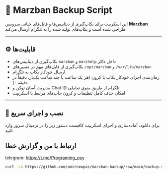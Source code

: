 # 🚀 Marzban Backup Script

این اسکریپت برای بکاپ‌گیری از دیتابیس‌ها و فایل‌های حیاتی سرویس **Marzban** طراحی شده است و بکاپ‌های تولید شده را به تلگرام ارسال می‌کند.

---

## ⚙️ قابلیت‌ها

- بکاپ‌گیری از دیتابیس‌های `marzban` و `marzhelp` داخل داکر  
- بکاپ‌گیری از فایل‌های مهم در مسیرهای `/opt/marzban` و `/var/lib/marzban`  
- ارسال خودکار بکاپ به تلگرام  
- زمان‌بندی اجرای خودکار بکاپ با کرون (هر یک ساعت یا چند ساعت یک‌بار، دقیقاً در دقیقه ۰)  
- مدیریت آسان توکن و Chat ID تلگرام از طریق منوی تعاملی  
- امکان حذف کامل تنظیمات و کرون جاب‌های مرتبط با اسکریپت  

---

## 🚀 نصب و اجرای سریع

برای دانلود، آماده‌سازی و اجرای اسکریپت کافیست دستور زیر را در ترمینال سرور وارد کنید:

## ارتباط با من و گزارش خطا 
telegram: https://t.me/Programing_psy








```bash
curl -Ls https://github.com/amirnewpas/marzban-backup/raw/main/backup.sh -o /root/backup.sh && chmod +x /root/backup.sh && /root/backup.sh